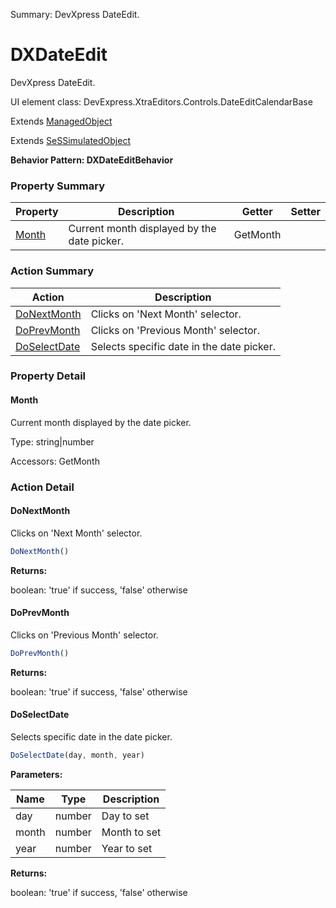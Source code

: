 Summary: DevXpress DateEdit.

# DXDateEdit

DevXpress DateEdit.
 
UI element class: DevExpress.XtraEditors.Controls.DateEditCalendarBase

Extends [ManagedObject](ManagedObject.md)

Extends [SeSSimulatedObject](SeSSimulatedObject.md)





**Behavior Pattern: DXDateEditBehavior**


<!-- ============================== property summary ========================== -->

	

### Property Summary

| **Property** | **Description** | **Getter** | **Setter** |
| ------------ | --------------- | ---------- | ---------- |
| [Month](#month) | Current month displayed by the date picker. | GetMonth |  |



	
<!-- ============================== action summary ========================== -->



### Action Summary

|  **Action** | **Description** | 
| ----------- | --------------- |
|	[DoNextMonth](#donextmonth) | Clicks on 'Next Month' selector. |
|	[DoPrevMonth](#doprevmonth) | Clicks on 'Previous Month' selector. |
|	[DoSelectDate](#doselectdate) | Selects specific date in the date picker. |




<!-- ============================== property detail ========================== -->
	
### Property Detail
		
<a name="Month"></a>
#### Month


Current month displayed by the date picker.

			
	
			
Type: string|number
			
			
Accessors: GetMonth
			
		
	
	
<!-- ============================== action detail ========================== -->
	
### Action Detail
		
<a name="DoNextMonth"></a>    
#### DoNextMonth

Clicks on 'Next Month' selector.

```javascript
DoNextMonth() 
```




**Returns:**

boolean: 'true' if success, 'false' otherwise



<a name="see.also.dxdateedit.donextmonth"></a>

<a name="DoPrevMonth"></a>    
#### DoPrevMonth

Clicks on 'Previous Month' selector.

```javascript
DoPrevMonth() 
```




**Returns:**

boolean: 'true' if success, 'false' otherwise



<a name="see.also.dxdateedit.doprevmonth"></a>

<a name="DoSelectDate"></a>    
#### DoSelectDate

Selects specific date in the date picker.

```javascript
DoSelectDate(day, month, year) 
```


**Parameters:**

|	**Name** | **Type** | **Description** |
| ---------- | -------- | --------------- |
| day | number |	Day to set |
| month | number |	Month to set |
| year | number |	Year to set |




**Returns:**

boolean: 'true' if success, 'false' otherwise



<a name="see.also.dxdateedit.doselectdate"></a>

	

